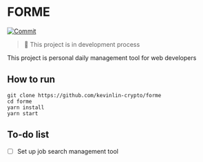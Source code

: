 # FORME

[![Commit][commit-shield]][commit-url]

> 🔨 This project is in development process

This project is personal daily management tool for web developers

## How to run
```shell
git clone https://github.com/kevinlin-crypto/forme
cd forme
yarn install
yarn start
```

## To-do list
- [ ] Set up job search management tool

<!-- MARKDOWN LINKS & IMAGES -->
<!-- https://www.markdownguide.org/basic-syntax/#reference-style-links -->
[commit-shield]: https://img.shields.io/github/last-commit/kevinlin-crypto/forme
[commit-url]: https://github.com/kevinlin-crypto/forme